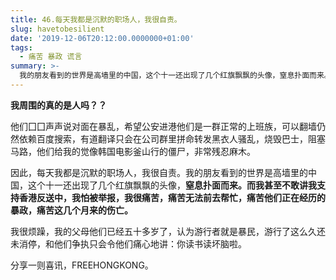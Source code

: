 ```yaml
---
title: 46.每天我都是沉默的职场人，我很自责。
slug: havetobesilient
date: '2019-12-06T20:12:00.0000000+01:00'
tags:
  - 痛苦 暴政 谎言
summary: >-
  我的朋友看到的世界是高墙里的中国，这个十一还出现了几个红旗飘飘的头像，窒息扑面而来。而我甚至不敢讲我支持香港反送中，我怕被举报，我很痛苦，痛苦无法前去帮忙，痛苦他们正在经历的暴政，痛苦这几个月来的伤亡。
---
```

**我周围的真的是人吗？？**



他们囗囗声声说对面在暴乱，希望公安进港他们是一群正常的上班族，可以翻墙仍然依赖百度搜索，有道翻译只会在公司群里拼命转发黑衣人骚乱，烧毁巴士，阻塞马路，他们给我的觉像韩国电影釜山行的僵尸，非常残忍麻木。



因此，每天我都是沉默的职场人，我很自责。我的朋友看到的世界是高墙里的中国，这个十一还出现了几个红旗飘飘的头像，**窒息扑面而来。而我甚至不敢讲我支持香港反送中，我怕被举报，我很痛苦，痛苦无法前去帮忙，痛苦他们正在经历的暴政，痛苦这几个月来的伤亡。**



我很烦躁，我的父母他们已经五十多岁了，认为游行者就是暴民，游行了这么久还未消停，和他们争执只会令他们痛心地讲：你读书读坏脑啦。



分享一则喜讯，FREEHONGKONG。
